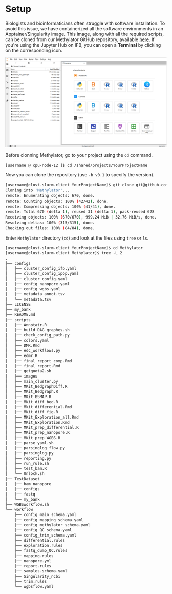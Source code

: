 # Setup 

Biologists and bioinformaticians often struggle with software installation. To avoid this issue, we have containerized all the software environments in an Apptainer/Singularity image. This image, along with all the required scripts, can be cloned from our Methylator GitHub repository, available [here](https://github.com/parisepigenetics/WGBSflow). If you're using the Jupyter Hub on IFB, you can open a **Terminal** by clicking on the corresponding icon. 

![jupyterHub](img/JupyterHub.png)

Before clonning Methylator, go to your project using the `cd` command.

```
[username @ cpu-node-12 ]$ cd /shared/projects/YourProjectName
```
Now you can clone the repository (use `-b v0.1` to specify the version). 

```bash
[username@clust-slurm-client YourProjectName]$ git clone git@github.com:parisepigenetics/WGBSflow.git
Cloning into 'Methylator'...
remote: Enumerating objects: 670, done.
remote: Counting objects: 100% (42/42), done.
remote: Compressing objects: 100% (41/41), done.
remote: Total 670 (delta 1), reused 31 (delta 1), pack-reused 628
Receiving objects: 100% (670/670), 999.24 MiB | 32.76 MiB/s, done.
Resolving deltas: 100% (315/315), done.
Checking out files: 100% (84/84), done.
```
Enter `Methylator` directory (`cd`) and look at the files using `tree` or `ls`.
```
[username@clust-slurm-client YourProjectName]$ cd Methylator
[username@clust-slurm-client Methylator]$ tree -L 2
.
├── configs
│   ├── cluster_config_ifb.yaml
│   ├── cluster_config_ipop.yaml
│   ├── cluster_config.yaml
│   ├── config_nanopore.yaml
│   ├── config_wgbs.yaml
│   ├── metadata_annot.tsv
│   └── metadata.tsv
├── LICENSE
├── my_bank
├── README.md
├── scripts
│   ├── Annotatr.R
│   ├── build_DAG_graphes.sh
│   ├── check_config_path.py
│   ├── colors.yaml
│   ├── DMR.Rmd
│   ├── edc_workflows.py
│   ├── edmr.R
│   ├── final_report_comp.Rmd
│   ├── final_report.Rmd
│   ├── getquota2.sh
│   ├── images
│   ├── main_cluster.py
│   ├── MKit_BedgraphDiff.R
│   ├── MKit_Bedgraph.R
│   ├── MKit_BSMAP.R
│   ├── MKit_diff_bed.R
│   ├── Mkit_differential.Rmd
│   ├── MKit_diff_fig.R
│   ├── MKit_Exploration_all.Rmd
│   ├── MKit_Exploration.Rmd
│   ├── MKit_prep_differential.R
│   ├── MKit_prep_nanopore.R
│   ├── MKit_prep_WGBS.R
│   ├── parse_yaml.sh
│   ├── parsinglog_flow.py
│   ├── parsinglog.py
│   ├── reporting.py
│   ├── run_rule.sh
│   ├── test_bam.R
│   └── Unlock.sh
├── TestDataset
│   ├── bam_nanopore
│   ├── configs
│   ├── fastq
│   └── my_bank
├── WGBSworkflow.sh
└── workflow
    ├── config_main_schema.yaml
    ├── config_mapping_schema.yaml
    ├── config_methylator_schema.yaml
    ├── config_QC_schema.yaml
    ├── config_trim_schema.yaml
    ├── differential.rules
    ├── exploration.rules
    ├── fastq_dump_QC.rules
    ├── mapping.rules
    ├── nanopore.yml
    ├── report.rules
    ├── samples.schema.yaml
    ├── Singularity_ncbi
    ├── trim.rules
    └── wgbsflow.yaml

```

